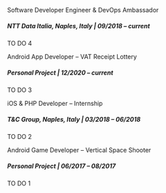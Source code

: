 <p class="btn collapsible">Software Developer Engineer & DevOps Ambassador</p>
<div class="content">
  <h5>NTT Data Italia, Naples, Italy | 09/2018 – current</h5>
  <p>TO DO 4</p>
</div>

<p class="btn collapsible">Android App Developer – VAT Receipt Lottery</p>
<div class="content">
  <h5>Personal Project | 12/2020 – current</h5>
  <p>TO DO 3</p>
</div>

<p class="btn collapsible">iOS & PHP Developer – Internship</p>
<div class="content">
  <h5>T&C Group, Naples, Italy | 03/2018 – 06/2018</h5>
  <p>TO DO 2</p>
</div>

<p class="btn collapsible">Android Game Developer – Vertical Space Shooter</p>
<div class="content">
  <h5>Personal Project | 06/2017 – 08/2017</h5>
  <p>TO DO 1</p>
</div>

<script src="{{ base.url | prepend: site.url }}/assets/js/collapsible-items.js"></script>
